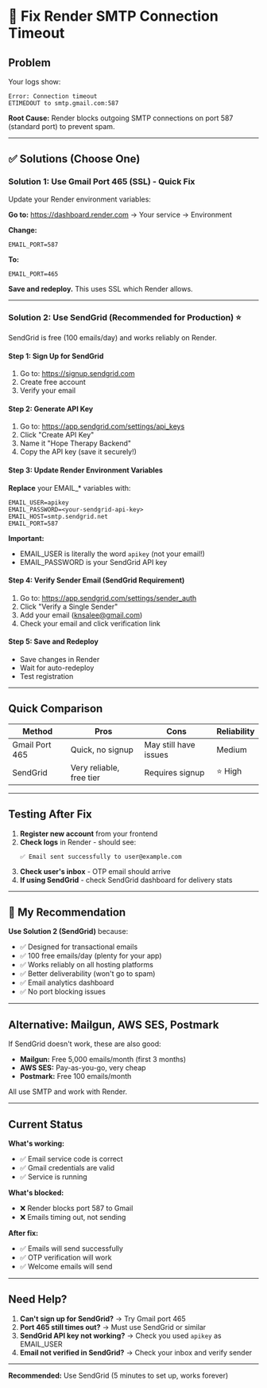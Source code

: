 # 🔴 Fix Render SMTP Connection Timeout

## Problem

Your logs show:
```
Error: Connection timeout
ETIMEDOUT to smtp.gmail.com:587
```

**Root Cause:** Render blocks outgoing SMTP connections on port 587 (standard port) to prevent spam.

---

## ✅ Solutions (Choose One)

### Solution 1: Use Gmail Port 465 (SSL) - Quick Fix

Update your Render environment variables:

**Go to:** https://dashboard.render.com → Your service → Environment

**Change:**
```
EMAIL_PORT=587
```

**To:**
```
EMAIL_PORT=465
```

**Save and redeploy.** This uses SSL which Render allows.

---

### Solution 2: Use SendGrid (Recommended for Production) ⭐

SendGrid is free (100 emails/day) and works reliably on Render.

#### Step 1: Sign Up for SendGrid
1. Go to: https://signup.sendgrid.com
2. Create free account
3. Verify your email

#### Step 2: Generate API Key
1. Go to: https://app.sendgrid.com/settings/api_keys
2. Click "Create API Key"
3. Name it "Hope Therapy Backend"
4. Copy the API key (save it securely!)

#### Step 3: Update Render Environment Variables

**Replace** your EMAIL_* variables with:
```
EMAIL_USER=apikey
EMAIL_PASSWORD=<your-sendgrid-api-key>
EMAIL_HOST=smtp.sendgrid.net
EMAIL_PORT=587
```

**Important:** 
- EMAIL_USER is literally the word `apikey` (not your email!)
- EMAIL_PASSWORD is your SendGrid API key

#### Step 4: Verify Sender Email (SendGrid Requirement)
1. Go to: https://app.sendgrid.com/settings/sender_auth
2. Click "Verify a Single Sender"
3. Add your email (knsalee@gmail.com)
4. Check your email and click verification link

#### Step 5: Save and Redeploy
- Save changes in Render
- Wait for auto-redeploy
- Test registration

---

## Quick Comparison

| Method | Pros | Cons | Reliability |
|--------|------|------|-------------|
| Gmail Port 465 | Quick, no signup | May still have issues | Medium |
| SendGrid | Very reliable, free tier | Requires signup | ⭐ High |

---

## Testing After Fix

1. **Register new account** from your frontend
2. **Check logs** in Render - should see:
   ```
   ✅ Email sent successfully to user@example.com
   ```
3. **Check user's inbox** - OTP email should arrive
4. **If using SendGrid** - check SendGrid dashboard for delivery stats

---

## 🚀 My Recommendation

**Use Solution 2 (SendGrid)** because:
- ✅ Designed for transactional emails
- ✅ 100 free emails/day (plenty for your app)
- ✅ Works reliably on all hosting platforms
- ✅ Better deliverability (won't go to spam)
- ✅ Email analytics dashboard
- ✅ No port blocking issues

---

## Alternative: Mailgun, AWS SES, Postmark

If SendGrid doesn't work, these are also good:
- **Mailgun:** Free 5,000 emails/month (first 3 months)
- **AWS SES:** Pay-as-you-go, very cheap
- **Postmark:** Free 100 emails/month

All use SMTP and work with Render.

---

## Current Status

**What's working:**
- ✅ Email service code is correct
- ✅ Gmail credentials are valid
- ✅ Service is running

**What's blocked:**
- ❌ Render blocks port 587 to Gmail
- ❌ Emails timing out, not sending

**After fix:**
- ✅ Emails will send successfully
- ✅ OTP verification will work
- ✅ Welcome emails will send

---

## Need Help?

1. **Can't sign up for SendGrid?** → Try Gmail port 465
2. **Port 465 still times out?** → Must use SendGrid or similar
3. **SendGrid API key not working?** → Check you used `apikey` as EMAIL_USER
4. **Email not verified in SendGrid?** → Check your inbox and verify sender

---

**Recommended:** Use SendGrid (5 minutes to set up, works forever)

